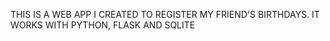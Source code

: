THIS IS A WEB APP I CREATED TO REGISTER MY FRIEND'S BIRTHDAYS. IT WORKS WITH PYTHON, FLASK AND SQLITE
